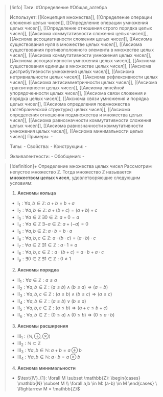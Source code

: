 > [!info]
> Тэги: #Определение #Общая_алгебра 
> 
> Использует: [[Концепция множества]], [[Определение операции сложения целых чисел]], [[Определение операции умножения целых чисел]], [[Определение отношения строго порядка целых чисел]], [[Аксиомa коммутативности сложения целых чисел]], [[Аксиомa aссоциативности сложения целых чисел]], [[Аксиомa существования нуля в множестве целых чисел]], [[Аксиомa существования противоположного элемента в множестве целых чисел]], [[Аксиомa коммутативности умножения целых чисел]], [[Аксиомa ассоциативности умножения целых чисел]], [[Аксиомa существования единицы в множестве целых чисел]], [[Аксиомa дистрибутивности умножения целых чисел]], [[Аксиомa нетривиальности целых чисел]], [[Аксиомa рефлексивности целых чисел]], [[Аксиомa антисимметричности целых чисел]], [[Аксиомa транзитивности целых чисел]], [[Аксиомa линейной упорядоченности целых чисел]], [[Аксиомa связи сложения и порядка целых чисел]], [[Аксиомa связи умножения и порядка целых чисел]], [[Аксиомa определения подмножества (алгебраической структуры) целых чисел]], [[Аксиомa определения отношения подмножества и множества целых чисел]], [[Аксиомa равнозначности коммутативности сложения целых чисел]], [[Аксиомa равнозначности коммутативности умножения целых чисел]], [[Аксиомa минимальности целых чисел]]
> Примеры: *-*
> 
> Типы: *-*
> Свойства: *-*
> Конструкции: *-*
> 
> Эквивалентности: *-*
> Обобщения: *-*

> [!definition]+ Определение множества целых чисел
> Рассмотрим непустое множество $\mathbb Z$. Тогда множество $\mathbb Z$ называется **множеством целых чисел**, удовлетворяющие следующим условиям:
> 1. **Аксиомы кольца**
> 	* $\text{I}_{1}: \forall a, b \in \mathbb Z: \; a + b = b + a$
> 	* $\text{I}_{2}: \forall a, b \in \mathbb Z: \; a + (b + c) = (a + b) + c$
> 	* $\text{I}_{3}: \forall a \in \mathbb Z \; \exists 0 \in \mathbb Z: \; a + 0 = a$
> 	* $\text{I}_{4}: \forall a \in \mathbb Z \; \exists -a \in \mathbb Z: \; a + (-a) = 0$
> 	* $\text{I}_{5}: \forall a,b \in \mathbb Z: \; a \cdot b = b \cdot a$
> 	* $\text{I}_{6}: \forall a,b,c \in \mathbb Z: \; a \cdot (b \cdot c) = (a \cdot b) \cdot c$
> 	* $\text{I}_{7}: \forall a \in \mathbb Z \; \exists 1 \in \mathbb Z: a \cdot 1 = a$
> 	* $\text{I}_{8}: \forall a, b, c \in \mathbb Z: a \cdot (b + c) = a \cdot b + a \cdot c$
> 	* $\text{I}_{9}: \exists 0 \in \mathbb Z \; \exists 1 \in \mathbb Z: 0 \neq 1$
> 2. **Аксиомы порядка**
> 	* $\text{II}_{1}: \forall a \in \mathbb Z: a \leqslant a$
> 	* $\text{II}_{2}: \forall a, b \in \mathbb Z: (a \leqslant b) \land (b \leqslant a) \Rightarrow (a = b)$
> 	* $\text{II}_{3}: \forall a, b, c \in \mathbb Z: (a \leqslant b) \land (b \leqslant c) \Rightarrow (a \leqslant c)$
> 	* $\text{II}_{4}: \forall a, b \in \mathbb Z: (a \leqslant b) \lor (b \leqslant a)$
> 	* $\text{II}_{5}: \forall a, b, c \in \mathbb Z: (a \leqslant b) \Rightarrow (a + c \leqslant b + c)$
> 	* $\text{II}_{6}: \forall a, b \in \mathbb Z: (0 \leqslant a) \land (0 \leqslant b)\Rightarrow (0 \leqslant a \cdot b)$
> 3. **Аксиомы расширения**
> 	* $\text{III}_{1}: \langle\mathbb{N}, \oplus, \otimes\rangle$
> 	* $\text{III}_{2}: \mathbb{N}\subset \mathbb{Z}$
> 	* $\text{III}_{3}: \forall a, b \in \mathbb N: \; a + b = a \oplus b$
> 	* $\text{III}_{4}: \forall a, b \in \mathbb N: \; a \cdot b = a \otimes b$
> 4. **Аксиома минимальности**
> 	* $\text{IV}_{1}: \forall M \subset \mathbb{Z}: \begin{cases} \mathbb{N} \subset M \\ \forall a,b \in M: (a-b) \in M \end{cases} \ \Rightarrow M = \mathbb{Z}$
> 